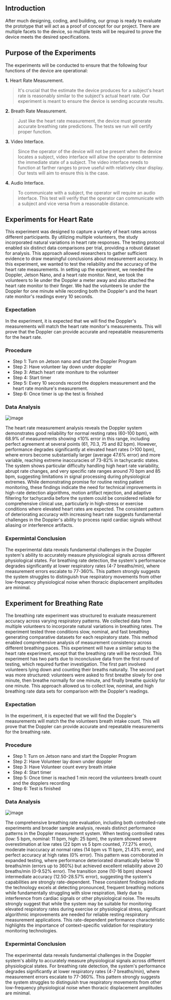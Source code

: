## Introduction 

After much designing, coding, and building, our group is ready to evaluate the prototype that will act as a proof of concept for our project. There are multiple facets to the device, so multiple tests will be required to prove the device meets the desired specifications.


## Purpose of the Experiments


The experiments will be conducted to ensure that the following four functions of the device are operational:
  
**1.** Heart Rate Measurement.  
>It's crucial that the estimate the device produces for a subject's heart rate is reasonably similar to the subject's actual heart rate. Our experiment is meant to ensure the device is sending accurate results. 
    
**2.** Breath Rate Measurement.  
>Just like the heart rate measurement, the device must generate accurate breathing rate predictions. The tests we run will certify proper function.

**3.** Video Interface.  
>Since the operator of the device will not be present when the device locates a subject, video interface will allow the operator to determine the immediate state of a subject. The video interface needs to function at farther ranges to prove useful with relatively clear display. Our tests will aim to ensure this is the case.

**4.** Audio Interface.
>To communicate with a subject, the operator will require an audio interface. This test will verify that the operator can communicate with a subject and vice versa from a reasonable distance.

## Experiments for Heart Rate

This experiment was designed to capture a variety of heart rates across different participants. By utilizing multiple volunteers, the study incorporated natural variations in heart rate responses. The testing protocol enabled six distinct data comparisons per trial, providing a robust dataset for analysis. This approach allowed researchers to gather sufficient evidence to draw meaningful conclusions about measurement accuracy. In this experiment, we wanted to test the reliability and the accuracy of the heart rate measurements. In setting up the experiment, we needed the Doppler, Jetson Nano, and a heart rate monitor. Next, we took the volunteers to lie under the Doppler a meter away and also attached the heart rate monitor to their finger. We had the volunteers lie under the Doppler for one minute while recording both the Doppler's and the heart rate monitor's readings every 10 seconds.

### Expectation
In the experiment, it is expected that we will find the Doppler's measurements will match the heart rate monitor's measurements. This will prove that the Doppler can provide accurate and repeatable measurements for the heart rate.

### Procedure
  - Step 1: Turn on Jetson nano and start the Doppler Program
  - Step 2: Have volunteer lay down under doppler
  - Step 3: Attach heart rate moniture to the volunteer
  - Step 4: Start timer
  - Step 5: Every 10 seconds record the dopplers measurement and the heart rate moniture's measurement.
  - Step 6: Once timer is up the test is finished
  
### Data Analysis

![image](https://github.com/user-attachments/assets/b8d21bb7-6670-4605-bf81-73fc719b6965)

The heart rate measurement analysis reveals the Doppler system demonstrates good reliability for normal resting rates (60-100 bpm), with 68.9% of measurements showing ≤10% error in this range, including perfect agreement at several points (61, 70.3, 75 and 82 bpm). However, performance degrades significantly at elevated heart rates (>100 bpm), where errors become substantially larger (average 47.6% error) and more variable, reaching extreme inaccuracies of 73-82% in tachycardic states. The system shows particular difficulty handling high heart rate variability, abrupt rate changes, and very specific rate ranges around 70 bpm and 85 bpm, suggesting limitations in signal processing during physiological extremes. While demonstrating promise for routine resting patient monitoring, these findings indicate the need for technical improvements in high-rate detection algorithms, motion artifact rejection, and adaptive filtering for tachycardia before the system could be considered reliable for comprehensive clinical use, particularly in high-stress or exercise conditions where elevated heart rates are expected. The consistent pattern of deteriorating accuracy with increasing heart rate suggests fundamental challenges in the Doppler's ability to process rapid cardiac signals without aliasing or interference artifacts.


### Expermintal Conclusion
The experimental data reveals fundamental challenges in the Doppler system's ability to accurately measure physiological signals across different physiological states. For breathing rate detection, the system's performance degrades significantly at lower respiratory rates (4-7 breaths/min), where measurement errors escalate to 77-360%. This pattern strongly suggests the system struggles to distinguish true respiratory movements from other low-frequency physiological noise when thoracic displacement amplitudes are minimal.

## Experiment for Breathing Rate 

The breathing rate experiment was structured to evaluate measurement accuracy across varying respiratory patterns. We collected data from multiple volunteers to incorporate natural variations in breathing rates. The experiment tested three conditions slow, nominal, and fast breathing generating comparative datasets for each respiratory state. This method enabled comprehensive analysis of measurement consistency across different breathing paces. This experiment will have a similar setup to the heart rate experiment, except that the breathing rate will be recorded. This experiment has two parts due to inconclusive data from the first round of testing, which required further investigation. The first part involved volunteers lying down and counting their breaths naturally. The second part was more structured: volunteers were asked to first breathe slowly for one minute, then breathe normally for one minute, and finally breathe quickly for one minute. This approach allowed us to collect low, nominal, and high breathing rate data sets for comparison with the Doppler's readings.

### Expectation
In the experiment, it is expected that we will find the Doppler's measurements will match the the volunteers breath intake count. This will prove that the Doppler can provide accurate and repeatable measurements for the breathing rate.

### Procedure
  - Step 1: Turn on Jetson nano and start the Doppler Program
  - Step 2: Have Volunteer lay down under doppler
  - Step 3: Have Volunteer count every breath intake
  - Step 4: Start timer
  - Step 5: Once timer is reached 1 min record the volunteers breath count and the dopplers recording
  - Step 6: Test is finished

### Data Analysis

![image](https://github.com/user-attachments/assets/c83787d1-e0ff-4c3c-9134-ce8bbba5de74)

The comprehensive breathing rate evaluation, including both controlled-rate experiments and broader sample analysis, reveals distinct performance patterns in the Doppler measurement system. When testing controlled rates (low: 5 bpm, nominal: 11 bpm, high: 25 bpm), the system showed severe overestimation at low rates (22 bpm vs 5 bpm counted, 77.27% error), moderate inaccuracy at normal rates (14 bpm vs 11 bpm, 21.43% error), and perfect accuracy at high rates (0% error). This pattern was corroborated in expanded testing, where performance deteriorated dramatically below 10 breaths/min (errors up to 360%) but achieved excellent reliability above 20 breaths/min (0-9.52% error). The transition zone (10-16 bpm) showed intermediate accuracy (12.50-28.57% error), suggesting the system's capabilities are strongly rate-dependent. These consistent findings indicate the technology excels at detecting pronounced, frequent breathing motions while fundamentally struggling with slow respiration, likely due to interference from cardiac signals or other physiological noise. The results strongly suggest that while the system may be suitable for monitoring elevated respiratory rates during exercise or physiological stress, significant algorithmic improvements are needed for reliable resting respiratory measurement applications. This rate-dependent performance characteristic highlights the importance of context-specific validation for respiratory monitoring technologies.


### Expermintal Conclusion

The experimental data reveals fundamental challenges in the Doppler system's ability to accurately measure physiological signals across different physiological states. For breathing rate detection, the system's performance degrades significantly at lower respiratory rates (4-7 breaths/min), where measurement errors escalate to 77-360%. This pattern strongly suggests the system struggles to distinguish true respiratory movements from other low-frequency physiological noise when thoracic displacement amplitudes are minimal.

